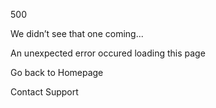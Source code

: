 500

We didn’t see that one coming...

An unexpected error occured loading this page

Go back to Homepage

Contact Support